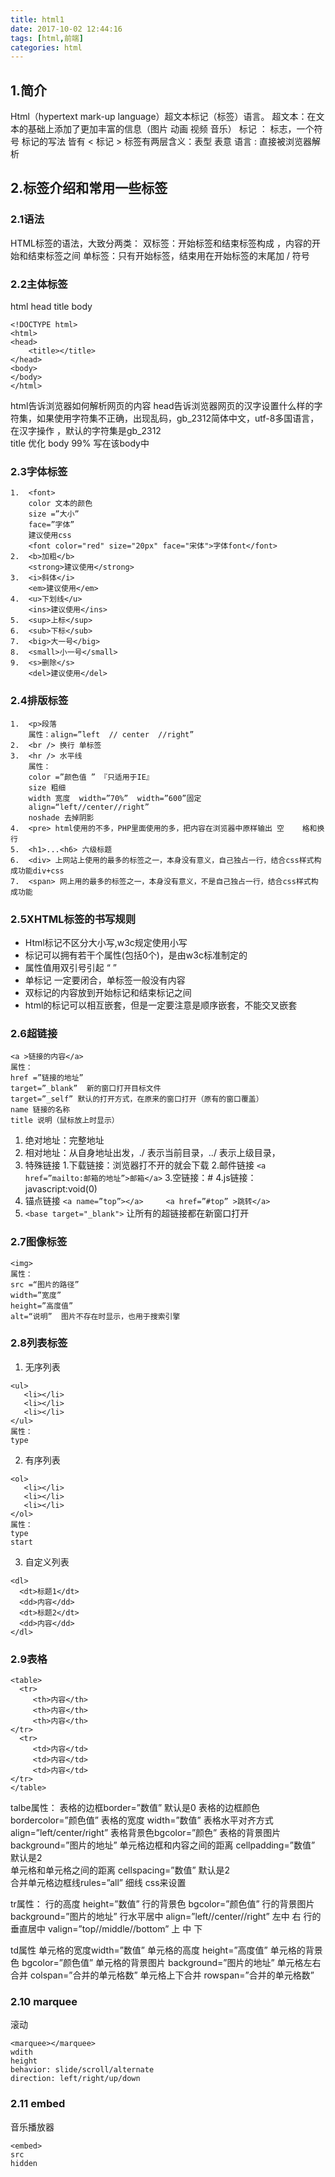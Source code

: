 ```yaml
---
title: html1
date: 2017-10-02 12:44:16
tags: [html,前端]
categories: html
---
```


##	1.简介
Html（hypertext mark-up language）超文本标记（标签）语言。
超文本：在文本的基础上添加了更加丰富的信息（图片 动画 视频 音乐）
标记 ： 标志，一个符号
标记的写法 皆有 < 标记  >
标签有两层含义：表型 表意 <b></b>
语言 : 直接被浏览器解析 

##	2.标签介绍和常用一些标签
###	2.1语法
HTML标签的语法，大致分两类：
双标签：开始标签和结束标签构成 ，内容的开始和结束标签之间 
单标签：只有开始标签，结束用在开始标签的末尾加  / 符号
###	2.2主体标签
html head title body 
```
<!DOCTYPE html>
<html>
<head>
	<title></title>
</head>
<body>
</body>
</html>
```
html告诉浏览器如何解析网页的内容
head告诉浏览器网页的汉字设置什么样的字符集，如果使用字符集不正确，出现乱码，gb_2312简体中文，utf-8多国语言，在汉字操作 ，默认的字符集是gb_2312  
title  优化
body 99% 写在该body中

###	2.3字体标签
```
1.	<font>
	color 文本的颜色
	size =”大小”
	face=”字体”
	建议使用css
	<font color="red" size="20px" face="宋体">字体font</font>
2.	<b>加粗</b>
	<strong>建议使用</strong>
3.	<i>斜体</i>
	<em>建议使用</em>
4.	<u>下划线</u>
	<ins>建议使用</ins>				
5.	<sup>上标</sup>		
6.	<sub>下标</sub>			
7.	<big>大一号</big>			
8.	<small>小一号</small>
9.	<s>删除</s>
	<del>建议使用</del> 		
```

###	2.4排版标签
```
1.	<p>段落 
	属性：align=”left  // center  //right”  
2.	<br /> 换行 单标签  
3.	<hr /> 水平线 
	属性：
	color =”颜色值 ” 『只适用于IE』
	size 粗细
	width 宽度  width=”70%”  width=”600”固定 
	align=“left//center//right”
	noshade 去掉阴影
4.	<pre> html使用的不多，PHP里面使用的多，把内容在浏览器中原样输出 空	格和换行
5.	<h1>...<h6> 六级标题
6.	<div> 上网站上使用的最多的标签之一，本身没有意义，自己独占一行，结合css样式构成功能div+css
7.	<span> 网上用的最多的标签之一，本身没有意义，不是自己独占一行，结合css样式构成功能
```

###	2.5XHTML标签的书写规则
+	Html标记不区分大小写,w3c规定使用小写 
+	标记可以拥有若干个属性(包括0个)，是由w3c标准制定的
+	属性值用双引号引起 “ ” 
+	单标记 一定要闭合，单标签一般没有内容 <br />
+	双标记的内容放到开始标记和结束标记之间 
+	html的标记可以相互嵌套，但是一定要注意是顺序嵌套，不能交叉嵌套

###	2.6超链接
```
<a >链接的内容</a>
属性：
href =”链接的地址”
target=”_blank”  新的窗口打开目标文件
target=”_self” 默认的打开方式，在原来的窗口打开（原有的窗口覆盖）
name 链接的名称
title 说明（鼠标放上时显示）
```
1.	绝对地址：完整地址
2.	相对地址：从自身地址出发，./ 表示当前目录，../ 表示上级目录，
3.	特殊链接
	1.下载链接：浏览器打不开的就会下载
	2.邮件链接	`<a href=”mailto:邮箱的地址”>邮箱</a>`
	3.空链接：#
	4.js链接：javascript:void(0)
4.	锚点链接	`<a name=”top”></a>  	<a href=”#top” >跳转</a>`
5.	`<base target="_blank">`   让所有的超链接都在新窗口打开

###	2.7图像标签
```
<img>
属性：
src =“图片的路径”
width=”宽度”
height=”高度值”
alt=“说明”  图片不存在时显示，也用于搜索引擎
```

###	2.8列表标签
1.	无序列表
```
<ul>
   <li></li>
   <li></li>
   <li></li>
</ul>
属性：
type
```
2.	有序列表
```
<ol>
   <li></li>
   <li></li>
   <li></li>
</ol>
属性：
type
start
```
3.	自定义列表
```
<dl>
  <dt>标题1</dt>
  <dd>内容</dd>
  <dt>标题2</dt>
  <dd>内容</dd>
</dl>
```
###	2.9表格
```
<table>
  <tr>
     <th>内容</th>
     <th>内容</th>
     <th>内容</th>
</tr>
  <tr>
     <td>内容</td>
     <td>内容</td>
     <td>内容</td>
</tr>
</table>

```
talbe属性：
表格的边框border=”数值”  默认是0
表格的边框颜色 bordercolor=”颜色值”
表格的宽度 width=”数值”
表格水平对齐方式 align=”left/center/right”
表格背景色bgcolor=”颜色”
表格的背景图片  background=”图片的地址”
单元格边框和内容之间的距离  cellpadding=”数值” 默认是2  
单元格和单元格之间的距离 cellspacing=”数值” 默认是2  
合并单元格边框线rules=”all” 细线  css来设置

tr属性：
行的高度  height=”数值” 
行的背景色 bgcolor=”颜色值”
行的背景图片 background=”图片的地址”
行水平居中 align=”left//center//right”  左中 右
行的垂直居中 valign=”top//middle//bottom” 上  中  下 

td属性
单元格的宽度width=”数值”
单元格的高度 height=”高度值”
单元格的背景色 bgcolor=”颜色值”
单元格的背景图片 background=”图片的地址”
单元格左右合并 colspan=”合并的单元格数”
单元格上下合并 rowspan=”合并的单元格数”

### 2.10 marquee ###
滚动
```
<marquee></marquee>
wdith
height
behavior: slide/scroll/alternate
direction: left/right/up/down
```

### 2.11 embed ###
音乐播放器
```
<embed>
src
hidden
```